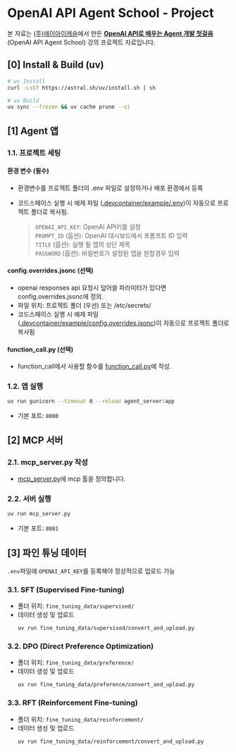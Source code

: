 # OpenAI API Agent School - Project

본 자료는 [(주)에이아이캐슬](https://aicastle.com)에서 만든 [**OpenAI API로 배우는 Agent 개발 첫걸음** ](https://openai-api-agent.aicastle.school/)(OpenAI API Agent School) 강의 프로젝트 자료입니다.


## [0] Install & Build (uv)

```sh
# uv Install
curl -LsSf https://astral.sh/uv/install.sh | sh

# uv Build
uv sync --frozen && uv cache prune --ci
```


## [1] Agent 앱

### 1.1. 프로젝트 세팅

#### 환경 변수 (필수)

- 환경변수를 프로젝트 폴더의 .env 파일로 설정하거나 배포 환경에서 등록
- 코드스페이스 실행 시 예제 파일 ([.devcontainer/example/.env](.devcontainer/example/.env))이 자동으로 프로젝트 폴더로 복사됨.

    > `OPENAI_API_KEY`: OpenAI API키를 설정  
    > `PROMPT_ID` (옵션): OpenAI 대시보드에서 프롬프트 ID 입력  
    > `TITLE` (옵션): 실행 될 앱의 상단 제목  
    > `PASSWORD` (옵션): 비밀번호가 설정된 앱을 원할경우 입력

#### config.overrides.jsonc (선택)

- openai responses api 요청시 덮어쓸 파라미터가 있다면 config.overrides.jsonc에 정의.
- 파일 위치: 프로젝트 폴더 (우선) 또는 /etc/secrets/
- 코드스페이스 실행 시 예제 파일 ([.devcontainer/example/config.overrides.jsonc](.devcontainer/example/config.overrides.jsonc))이 자동으로 프로젝트 폴더로 복사됨

#### function_call.py (선택)

- function_call에서 사용할 함수를 [function_call.py](function_call.py)에 작성.

### 1.2. 앱 실행

```sh
uv run gunicorn --timeout 0 --reload agent_server:app
```
- 기본 포트: `8000`

## [2] MCP 서버

### 2.1. mcp_server.py 작성
- [mcp_server.py](mcp_server.py)에 mcp 툴을 정의합니다.

### 2.2. 서버 실행
```sh
uv run mcp_server.py
```
- 기본 포트: `8081`


## [3] 파인 튜닝 데이터

`.env`파일에 `OPENAI_API_KEY`를 등록해야 정상적으로 업로드 가능

### 3.1. SFT (Supervised Fine-tuning)

- 폴더 위치: `fine_tuning_data/supervised/`
- 데이터 생성 및 업로드 
    ```sh
    uv run fine_tuning_data/supervised/convert_and_upload.py
    ```

### 3.2. DPO (Direct Preference Optimization)

- 폴더 위치: `fine_tuning_data/preference/`
- 데이터 생성 및 업로드 
    ```sh
    uv run fine_tuning_data/preference/convert_and_upload.py
    ```

### 3.3. RFT (Reinforcement Fine-tuning)

- 폴더 위치: `fine_tuning_data/reinforcement/`
- 데이터 생성 및 업로드 
    ```sh
    uv run fine_tuning_data/reinforcement/convert_and_upload.py
    ```